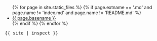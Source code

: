 <ul>
  {% for page in site.static_files %}
    {% if page.extname == '.md' and page.name != 'index.md' and page.name != 'README.md' %}
      <li><a href="{{ page.path | remove_first: '/' }}">{{ page.basename }}</a></li>
    {% endif %}
  {% endfor %}
</ul>

<pre>
{{ site | inspect }}
</pre>
